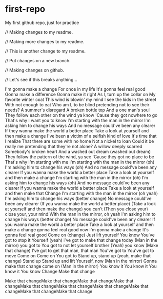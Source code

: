 # first-repo
 My first github repo, just for practice

// Making changes to my readme.

// Making more changes to my readme.

// This is another change to my readme.

// Put changes on a new branch.

// Making changes on github.


// Let's see if this breaks anything...

I'm gonna make a change
For once in my life
It's gonna feel real good
Gonna make a difference
Gonna make it right
As I, turn up the collar on
My favorite winter coat
This wind is blowin' my mind
I see the kids in the street
With not enough to eat
Who am I, to be blind pretending not to see their needs?
A summer's disregard
A broken bottle top
And a one man's soul
They follow each other on the wind ya know
'Cause they got nowhere to go
That's why I want you to know
I'm starting with the man in the mirror
I'm asking him to change his ways
And no message could've been any clearer
If they wanna make the world a better place
Take a look at yourself and then make a change
I've been a victim of a selfish kind of love
It's time that I realize
That there are some with no home
Not a nickel to loan
Could it be really me pretending that they're not alone?
A willow deeply scarred
Somebody's broken heart
And a washed out dream (washed out dream)
They follow the pattern of the wind, ya see
'Cause they got no place to be
That's why I'm starting with me
I'm starting with the man in the mirror (oh)
I'm asking him to change his ways (oh)
And no message could've been any clearer
If you wanna make the world a better place
Take a look at yourself and then make a change
I'm starting with the man in the mirror (oh)
I'm asking him to change his ways (oh)
And no message could've been any clearer
If you wanna make the world a better place
Take a look at yourself and then make that
Change
I'm starting with the man in the mirror (oh yeah)
I'm asking him to change his ways (better change)
No message could've been any clearer
(If you wanna make the world a better place)
(Take a look at yourself and then make the change)
you can't
(Then you close your) close your, your mind
With the man in the mirror, oh yeah
I'm asking him to change his ways (better change)
No message could've been any clearer
If you wanna make the world a better place
Take a look at yourself and then make a change
gonna feel real good now
I'm gonna make a change
It's gonna feel real good
Come on (change)
Just lift yourself
You know
You've got to stop it
Yourself (yeah)
I've got to make that change today
(Man in the mirror) you got to
You got to not let yourself brother
(Yeah) you know
(Make that change) I've got to get that man, that man
You've got to
You've got to move
Come on
Come on
You got to
Stand up, stand up (yeah, make that change)
Stand up
Stand up and lift
Yourself, now
(Man in the mirror)
Gonna make that change come on
(Man in the mirror)
You know it
You know it
You know it
You know
Change
Make that change


Make that changeMake that changeMake that changeMake that changeMake that changeMake that changeMake that changeMake that changeMake that changeMake that change